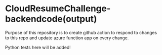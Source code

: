 # CloudResumeChallenge-backendcode(output)

Purpose of this repository is to create github action to respond to changes to this repo and update azure function app on every change.

Python tests here will be added!
